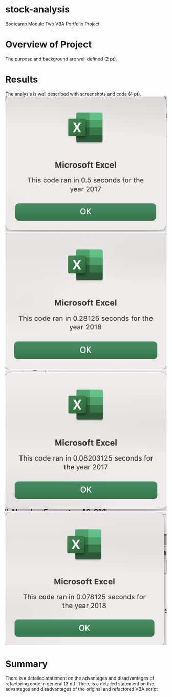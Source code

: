 # stock-analysis
Bootcamp Module Two VBA Portfolio Project 
# Overview of Project
The purpose and background are well defined (2 pt).
# Results
The analysis is well described with screenshots and code (4 pt).
![All_Stocks_Runtime_2017](Resources/All_Stocks_Runtime_2017.png) 
![All Stocks Runtime 2018](Resources/All_Stocks_Runtime_2018.png)
![VBA_Challenge_2017](Resources/VBA_Challenge_2017.png)
![VBA_Challenge_2018](Resources/VBA_Challenge_2018.png)
# Summary
There is a detailed statement on the advantages and disadvantages of refactoring code in general (3 pt).
There is a detailed statement on the advantages and disadvantages of the original and refactored VBA script

